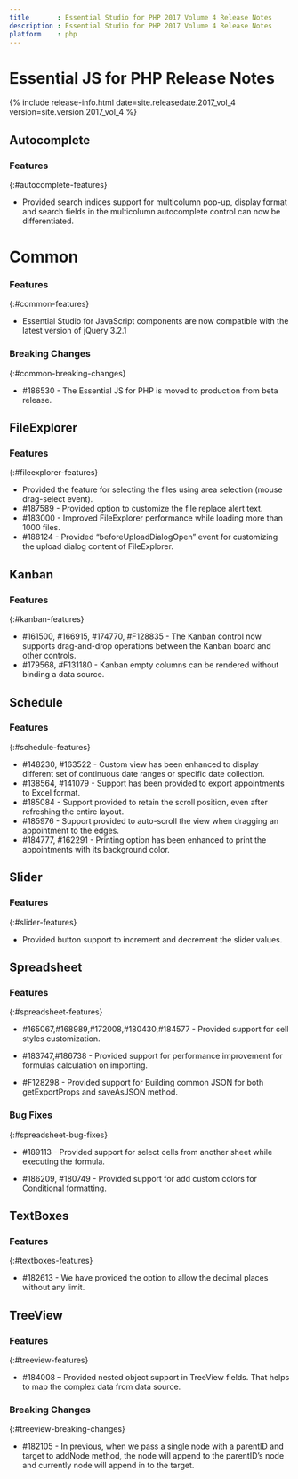 ```yaml
---
title		: Essential Studio for PHP 2017 Volume 4 Release Notes
description	: Essential Studio for PHP 2017 Volume 4 Release Notes
platform	: php
---
```


# Essential JS for PHP Release Notes

{% include release-info.html date=site.releasedate.2017_vol_4 version=site.version.2017_vol_4 %} 





## Autocomplete

### Features
{:#autocomplete-features}

* Provided search indices support for multicolumn pop-up, display format and search fields in the multicolumn autocomplete control can now be differentiated.

# Common

### Features
{:#common-features}

* Essential Studio for JavaScript components are now compatible with the latest version of jQuery 3.2.1

### Breaking Changes
{:#common-breaking-changes}
 
* \#186530 -  The Essential JS for PHP is moved to production from beta release.
## FileExplorer

### Features
{:#fileexplorer-features}

* Provided the feature for selecting the files using area selection (mouse drag-select event).
* \#187589 - Provided option to customize the file replace alert text.
* \#183000 - Improved FileExplorer performance while loading more than 1000 files.
* \#188124 - Provided “beforeUploadDialogOpen” event for customizing the upload dialog content of FileExplorer.

 
## Kanban

### Features
{:#kanban-features}

* \#161500, \#166915, \#174770, \#F128835 - The Kanban control now supports drag-and-drop operations between the Kanban board and other controls.
* \#179568, \#F131180 - Kanban empty columns can be rendered without binding a data source.

## Schedule

### Features
{:#schedule-features}

* \#148230, \#163522 - Custom view has been enhanced to display different set of continuous date ranges or specific date collection.
* \#138564, \#141079 - Support has been provided to export appointments to Excel format.
* \#185084 - Support provided to retain the scroll position, even after refreshing the entire layout.
* \#185976 - Support provided to auto-scroll the view when dragging an appointment to the edges.
* \#184777, \#162291 - Printing option has been enhanced to print the appointments with its background color.

## Slider

### Features
{:#slider-features}

* Provided button support to increment and decrement the slider values.

 
## Spreadsheet

### Features	
{:#spreadsheet-features}

* \#165067,\#168989,\#172008,\#180430,\#184577 - Provided support for cell styles customization.

* \#183747,\#186738 - Provided support for performance improvement for formulas calculation on importing.

* \#F128298 - Provided support for Building common JSON for both getExportProps and saveAsJSON method.

### Bug Fixes
{:#spreadsheet-bug-fixes}

* \#189113 - Provided support for select cells from another sheet while executing the formula.

* \#186209, \#180749 - Provided support for add custom colors for Conditional formatting.
## TextBoxes

### Features
{:#textboxes-features}

* \#182613 - We have provided the option to allow the decimal places without any limit.

## TreeView

### Features
{:#treeview-features}

* \#184008 – Provided nested object support in TreeView fields. That helps to map the complex data from data source.

### Breaking Changes
{:#treeview-breaking-changes}

* \#182105 - In previous, when we pass a single node with a parentID and target to addNode method, the node will append to the parentID’s node and currently node will append in to the target.
